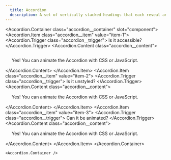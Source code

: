 ```yaml
---
  title: Accordion
  description: A set of vertically stacked headings that each reveal an associated section of content.
---
```


<script>
    import {slide} from 'svelte/transition';

    import Accordion from '$lib/components/Accordion';
</script>

<style global>
.accordion__container {
    width: 300px;
    background-color: #3b4252;
    box-shadow: 0 2px 10px #2e344077;
  }
.accordion__item {
  overflow: hidden;
  margin-top: 1px;
}

.accordion__item:first-child {
  margin-top: 0;
}

.accordion__item:focus-within {
  position: relative;
  z-index: 1;
}

.accordion__trigger {
  width: 100%;
  font-family: inherit;
  background-color: transparent;
  padding: 0 20px;
  height: 45px;
  flex: 1;
  display: flex;
  align-items: center;
  justify-content: space-between;
  font-size: 15px;
  line-height: 1;
  color: #eceff4;
  box-shadow: 0 1px 0 pink;
  background-color: #4c566a;
}

.accordion__trigger[aria-expanded="true"] {
  font-weight: bold;
  color: #88c0d0;
}

.accordion__trigger:hover {
  background-color: #88c0d0;
  color: #4c566a;
}

.accordion__content {
  overflow: hidden;
  font-size: 15px;
  color: #eceff4;
  background-color: #3b4252;
}
.accordion__content__text {
  padding: 15px 20px;
}
</style>

<!--code start-->
<Accordion.Container class="accordion__container" slot="component">
  <Accordion.Item class="accordion__item" value="item-1">
    <Accordion.Trigger class="accordion__trigger">
      Is it accessible?
    </Accordion.Trigger>
    <Accordion.Content class="accordion__content">
      <div class="accordion__content__text" transition:slide>
        Yes! You can animate the Accordion with CSS or JavaScript.
      </div>
    </Accordion.Content>
  </Accordion.Item>
  <Accordion.Item class="accordion__item" value="item-2">
    <Accordion.Trigger class="accordion__trigger">
      Is it unstyled?
    </Accordion.Trigger>
    <Accordion.Content class="accordion__content">
      <div class="accordion__content__text" transition:slide>
        Yes! You can animate the Accordion with CSS or JavaScript.
      </div>
    </Accordion.Content>
  </Accordion.Item>
  <Accordion.Item class="accordion__item" value="item-3">
    <Accordion.Trigger class="accordion__trigger">
      Can it be animated?
    </Accordion.Trigger>
    <Accordion.Content class="accordion__content">
      <div class="accordion__content__text" transition:slide>
        Yes! You can animate the Accordion with CSS or JavaScript.
      </div>
    </Accordion.Content>
  </Accordion.Item>
</Accordion.Container>
<!--code end-->

```svelte
<Accordion.Container />
```
